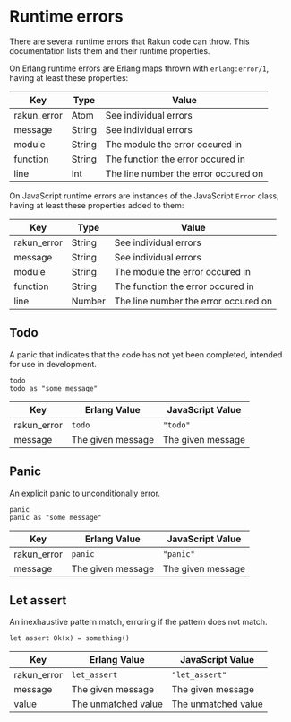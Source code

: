 # Runtime errors

There are several runtime errors that Rakun code can throw. This documentation
lists them and their runtime properties.

On Erlang runtime errors are Erlang maps thrown with `erlang:error/1`, having at
least these properties:

| Key         | Type   | Value                                |
| ---         | ----   | -----                                |
| rakun_error | Atom   | See individual errors                |
| message     | String | See individual errors                |
| module      | String | The module the error occured in      |
| function    | String | The function the error occured in    |
| line        | Int    | The line number the error occured on |

On JavaScript runtime errors are instances of the JavaScript `Error` class,
having at least these properties added to them:

| Key         | Type   | Value                                |
| ---         | ----   | -----                                |
| rakun_error | String | See individual errors                |
| message     | String | See individual errors                |
| module      | String | The module the error occured in      |
| function    | String | The function the error occured in    |
| line        | Number | The line number the error occured on |

## Todo

A panic that indicates that the code has not yet been completed, intended for
use in development.

```rakun
todo
todo as "some message"
```
| Key         | Erlang Value      | JavaScript Value  |
| ---         | ------------      | ----------------  |
| rakun_error | `todo`            | `"todo"`         |
| message     | The given message | The given message |

## Panic

An explicit panic to unconditionally error.

```rakun
panic
panic as "some message"
```
| Key         | Erlang Value      | JavaScript Value  |
| ---         | ------------      | ----------------  |
| rakun_error | `panic`           | `"panic"`         |
| message     | The given message | The given message |

## Let assert

An inexhaustive pattern match, erroring if the pattern does not match.

```rakun
let assert Ok(x) = something()

```
| Key         | Erlang Value        | JavaScript Value    |
| ---         | ------------        | ----------------    |
| rakun_error | `let_assert`        | `"let_assert"`      |
| message     | The given message   | The given message   |
| value       | The unmatched value | The unmatched value |
